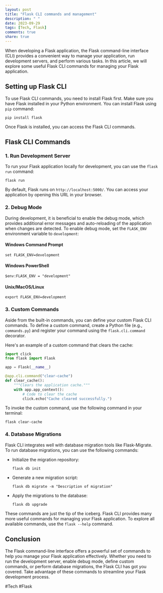 ```yaml
---
layout: post
title: "Flask CLI commands and management"
description: " "
date: 2023-09-29
tags: [Tech, Flask]
comments: true
share: true
---
```


When developing a Flask application, the Flask command-line interface (CLI) provides a convenient way to manage your application, run development servers, and perform various tasks. In this article, we will explore some useful Flask CLI commands for managing your Flask application.

## Setting up Flask CLI

To use Flask CLI commands, you need to install Flask first. Make sure you have Flask installed in your Python environment. You can install Flask using `pip` command:

```
pip install flask
```

Once Flask is installed, you can access the Flask CLI commands.

## Flask CLI Commands

### 1. Run Development Server

To run your Flask application locally for development, you can use the `flask run` command:

```
flask run
```

By default, Flask runs on `http://localhost:5000/`. You can access your application by opening this URL in your browser.

### 2. Debug Mode

During development, it is beneficial to enable the debug mode, which provides additional error messages and auto-reloading of the application when changes are detected. To enable debug mode, set the `FLASK_ENV` environment variable to `development`:

#### Windows Command Prompt

```
set FLASK_ENV=development
```

#### Windows PowerShell

```
$env:FLASK_ENV = "development"
```

#### Unix/MacOS/Linux

```
export FLASK_ENV=development
```

### 3. Custom Commands

Aside from the built-in commands, you can define your custom Flask CLI commands. To define a custom command, create a Python file (e.g., `commands.py`) and register your command using the `flask.cli.command` decorator.

Here's an example of a custom command that clears the cache:

```python
import click
from flask import Flask

app = Flask(__name__)

@app.cli.command("clear-cache")
def clear_cache():
    """Clears the application cache."""
    with app.app_context():
        # Code to clear the cache
        click.echo("Cache cleared successfully.")
```

To invoke the custom command, use the following command in your terminal:

```
flask clear-cache
```

### 4. Database Migrations

Flask CLI integrates well with database migration tools like Flask-Migrate. To run database migrations, you can use the following commands:

- Initialize the migration repository:

  ```
  flask db init
  ```

- Generate a new migration script:

  ```
  flask db migrate -m "Description of migration"
  ```

- Apply the migrations to the database:

  ```
  flask db upgrade
  ```

These commands are just the tip of the iceberg. Flask CLI provides many more useful commands for managing your Flask application. To explore all available commands, use the `flask --help` command.

## Conclusion

The Flask command-line interface offers a powerful set of commands to help you manage your Flask application effectively. Whether you need to run the development server, enable debug mode, define custom commands, or perform database migrations, the Flask CLI has got you covered. Take advantage of these commands to streamline your Flask development process.

#Tech #Flask